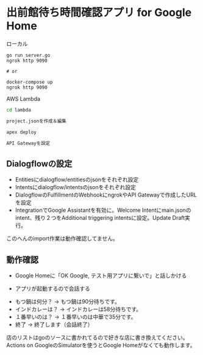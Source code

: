 # 出前館待ち時間確認アプリ for Google Home

ローカル

```
go run server.go
ngrok http 9090

# or 

docker-compose up
ngrok http 9090

```

AWS Lambda

```sh
cd lambda

project.jsonを作成＆編集

apex deploy

API Gatewayを設定

```

## Dialogflowの設定

* Entitiesにdialogflow/entitiesのjsonをそれぞれ設定
* Intentsにdialogflow/intentsのjsonをそれぞれ設定
* DialogflowのFulfillmentのWebhookにngrokやAPI Gatewayで作成したURLを設定
* IntegrationでGoogle Assistantを有効に。Welcome Intentにmain.jsonのintent、残り２つをAdditional triggering intentsに設定。Update Draft実行。

このへんのimport作業は動作確認してません。

## 動作確認

* Google Homeに「OK Google, テスト用アプリに繋いで」と話しかける

* アプリが起動するので会話する

- もつ鍋は何分？ -> もつ鍋は90分待ちです。
- インドカレーは？ -> インドカレーは58分待ちです。
- １番早いのは？ -> １番早いのは中華で35分です。
- 終了 -> 終了します（会話終了）


店のリストはgoのソースに書かれてるので好きな店に書き換えてください。
Actions on GoogleのSimulatorを使うとGoogle Homeがなくても動作します。